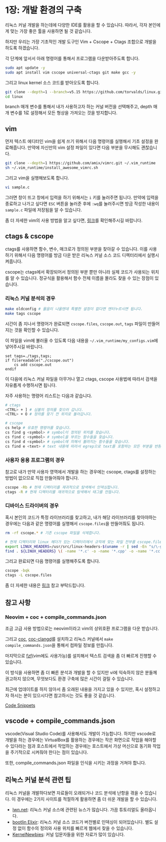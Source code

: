 # 1장: 개발 환경의 구축

리눅스 커널 개발을 하는데에 다양한 IDE를 활용을 할 수 있습니다. 따라서, 각자 본인에게 맞는 가장 좋은 툴을 사용하면 될 것 같습니다.

하지만 우리는 가장 기초적인 개발 도구인 Vim + Cscope + Ctags 조합으로 개발을 하도록 하겠습니다.

각 단계에 앞서서 아래 명령어를 통해서 프로그램을 다운받아주도록 합니다.

```bash
sudo apt update -y
sudo apt install vim cscope universal-ctags git make gcc -y
```

그리고 linux kernel 소스 코드를 받아오도록 합니다.

```bash
git clone --depth=1 --branch=v5.15 https://github.com/torvalds/linux.git
cd linux
```

branch 매개 변수를 통해서 내가 사용하고자 하는 커널 버전을 선택해주고,
depth 매개 변수를 1로 설정해서 모든 형상을 가져오는 것을 방지합니다.

## vim

먼저 텍스트 에디터인 vim을 쉽게 쓰기 위해서 다음 명령어를 실행해서 기초 설정을 완료해줍니다.
만약에 자신만의 vim 설정 파일이 있다면 다음 부분을 무시해도 괜찮습니다.

```bash
git clone --depth=1 https://github.com/amix/vimrc.git ~/.vim_runtime
sh ~/.vim_runtime/install_awesome_vimrc.sh
```

그리고 vim을 실행해보도록 합니다.

```bash
vi sample.c
```

그러면 창이 뜨고 창에서 입력을 하기 위해서는 `i` 키를 눌러주면 됩니다.
만약에 입력을 종료하고 나가고 싶다면 `ESC` 버튼을 눌러준 후에 `:wq`를 눌러주시면 방금 작성한 내용이 `sample.c` 파일에 저장됨을 알 수 있습니다.

좀 더 자세한 vim의 사용 방법을 알고 싶다면, [링크](https://www.phys.hawaii.edu/~mza/PC/vim.html)를 확인해주시길 바랍니다.

## ctags & cscope

ctags를 사용하면 함수, 변수, 매크로가 정의된 부분을 찾아갈 수 있습니다.
이를 사용하기 위해서 다음 명령어를 방금 다운 받은 리눅스 커널 소스 코드 디렉터리에서 실행시켜줍니다.

cscope는 ctags에서 확장되어서 정의된 부분 뿐만 아니라 실제 코드가 사용되는 위치를 알 수 있습니다.
정규식을 활용해서 함수 전체 이름을 몰라도 찾을 수 있는 장점이 있습니다.

### 리눅스 커널 분석의 경우

```bash
make oldconfig # 물음이 나올텐데 특별한 설정이 없다면 엔터누르시면 됩니다.
make tags cscope
```

시간이 좀 지나서 명령어가 완료되면  `cscope.files`, `cscope.out`, `tags` 파일이 만들어지는 것을 확인할 수 있습니다.

이 파일을 vim에 불러올 수 있도록 다음 내용을 `~/.vim_runtime/my_configs.vim`에 넣어주시길 바랍니다.

```
set tags=./tags,tags;
if filereadable("./cscope.out")
    cs add cscope.out
endif
```

이 다음에 리눅스 커널 파일을 아무거나 열고 ctags, cscope 사용법에 따라서 검색을 자유롭게 수행하시면 됩니다.

자주 사용하는 명령어 리스트는 다음과 같습니다.
```bash
# ctags
<CTRL> + ] # 심볼의 정의를 찾으러 갑니다.
<CTRL> + O # 정의를 찾기 전 위치로 돌아갑니다.

# cscope
cs help # 유효한 명령어를 찾습니다.
cs find g <symbol> # symbol이 정의된 위치를 찾습니다.
cs find c <symbol> # symbol을 부르는 함수들을 찾습니다.
cs find d <symbol> # symbol에 의해서 불려지는 함수들을 찾습니다.
cs find e <text> # text 내용에 따라서 egrep으로 text를 포함하는 모든 부분을 반환합니다.
```

### 사용자 응용 프로그램의 경우

참고로 내가 만약 사용자 영역에서 개발을 하는 경우에는 cscope, ctags를 설정하는 방법이 없으므로 직접 만들어줘야 합니다.

```bash
cscope -Rb # 현재 디렉터리를 재귀적으로 탐색해서 인덱싱합니다.
ctags -R # 현재 디렉터리를 재귀적으로 탐색해서 태그를 만듭니다.
```

### 디바이스 드라이버의 경우

혹시 본인의 코드가 특정 라이브러리를 찾고하고, 내가 해당 라이브러리를 찾아야하는 경우에는 다음과 같은 명령어를 실행해서 `cscope.files`을 만들어줘도 됩니다.

```bash
rm -rf cscope.* # 기존 cscope 파일을 삭제합니다.

# 현재 디렉터리와 linux 헤더가 있는 디렉터리에서 규칙에 맞는 파일 전부를 cscope.files에 넣어줍니다.
export LINUX_HEADERS=/usr/src/linux-headers-$(uname -r | sed -En "s/\-generic//p")
find . ${LINUX_HEADERS} \( -name '*.c' -o -name '*.cpp' -o -name '*.cc' -o -name '*.h' -o -name '*.s' -o -name '*S' \) -print > cscope.files # create a cscope.files
```

그리고 완료되면 다음 명령어를 실행해주도록 합니다.

```bash
cscope -bqk
ctags -L cscope.files
```

좀 더 자세한 내용은 [링크](https://tear94fall.github.io/lecture/2020/03/03/vim-ctags-cscope-taglist.html) 참고 부탁드립니다.

## 참고 사항

### Neovim + coc + compile_commands.json

조금 고급 사용 방법으로는 neovim이라고 vim의 상위호환 프로그램을 다운 받습니다.

그리고 [coc](https://github.com/neoclide/coc.nvim), [coc-clangd](https://github.com/clangd/coc-clangd)를 설치하고 리눅스 커널에서 `make compile_commands.json`을 통해서 컴파일 정보를 만듭니다.

마지막으로 [fzf](https://github.com/junegunn/fzf.vim)(vim에도 사용가능)를 설치해서 텍스트 검색을 좀 더 빠르게 진행할 수 있습니다.

이 방식을 사용하면 좀 더 빠른 분석과 개발을 할 수 있지만 vi에 익숙하지 않은 분들께 권고하지 않으며, 무엇보다도 환경 구축에 많은 시간이 걸릴 수 있습니다.

최근에 업데이트를 하지 않아서 좀 오래된 내용을 가지고 있을 수 있지만, 혹시 설정하고자 하시는 분이 있으시다면 참고하시는 것도 좋을 것 같습니다.

[Code Snippets](https://gist.github.com/BlaCkinkGJ/18f4ceea0fd3131a07a94bfb75eaefaf)

## vscode + compile_commands.json

vscode(Visual Studio Code)를 사용해서도 개발이 가능합니다. 하지만 vscode로 개발을 하는 경우에는 VirtualBox를 활용하는 경우에는 작은 화면으로 작업을 해야할 수 있다라는 점과 호스트에서 작업하는 경우에는 호스트에서 가상 머신으로 동기화 작업을 주기적으로 시켜줘야 한다는 점이 있습니다.

또한, compile_commands.json 파일을 인식을 시키는 과정을 거쳐야 합니다.

## 리눅스 커널 분석 관련 팁

리눅스 커널을 개발하다보면 자료들이 오래되거나 코드 분석에 난항을 겪을 수 있습니다. 이 경우에는 2가지 사이트를 적절하게 활용하면 좀 더 쉬운 개발을 할 수 있습니다.

- [lwn.net](https://lwn.net): 리눅스 커널 소스에 관련된 뉴스가 많습니다. 가끔 튜토리얼도 올라옵니다.
- [bootlin Elixir](https://elixir.bootlin.com/linux/v5.15.113/source): 리눅스 커널 소스 코드가 버전별로 인덱싱이 되어있습니다. 별도 설정 없이 함수의 정의와 사용 위치를 빠르게 웹에서 찾을 수 있습니다.
- [KernelNewbies](https://kernelnewbies.org/Documents): 커널 입문자들을 위한 자료가 많이 있습니다.
